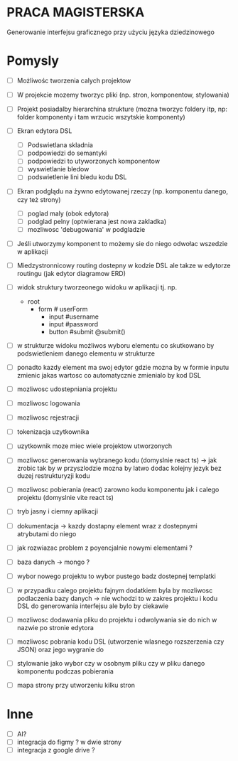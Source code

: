 # PRACA MAGISTERSKA
Generowanie interfejsu graficznego przy użyciu języka dziedzinowego
# Pomysly

- [ ] Możliwośc tworzenia calych projektow
- [ ] W projekcie mozemy tworzyc pliki (np. stron, komponentow, stylowania)
- [ ] Projekt posiadalby hierarchina strukture (mozna tworzyc foldery itp, np: folder komponenty i tam wrzucic wszytskie komponenty)
- [ ] Ekran edytora DSL

  - [ ] Podswietlana skladnia
  - [ ] podpowiedzi do semantyki
  - [ ] podpowiedzi to utyworzonych komponentow
  - [ ] wyswietlanie bledow
  - [ ] podswietlenie lini bledu kodu DSL

- [ ] Ekran podglądu na żywno edytowanej rzeczy (np. komponentu danego, czy też strony)
  - [ ] poglad maly (obok edytora)
  - [ ] podglad pelny (optwierana jest nowa zakladka)
  - [ ] mozliwosc 'debugowania' w podgladzie
- [ ] Jeśli utworzymy komponent to możemy sie do niego odwołac wszedzie w aplikacji
- [ ] Miedzystronnicowy routing dostepny w kodzie DSL ale takze w edytorze routingu (jak edytor diagramow ERD)
- [ ] widok struktury tworzeonego widoku w aplikacji tj. np.
  - root
    - form # userForm
      - input #username
      - input #password
      - button #submit @submit()
- [ ] w strukturze widoku możliwos wyboru elementu co skutkowano by podswietleniem danego elementu w strukturze
- [ ] ponadto kazdy element ma swoj edytor gdzie mozna by w formie inputu zmienic jakas wartosc co automatycznie zmienialo by kod DSL
- [ ] mozliwosc udostepniania projektu
- [ ] mozliwosc logowania
- [ ] mozliwosc rejestracji
- [ ] tokenizacja uzytkownika
- [ ] uzytkownik moze miec wiele projektow utworzonych
- [ ] mozliwosc generowania wybranego kodu (domyslnie react ts) -> jak zrobic tak by w przyszlodzie mozna by latwo dodac kolejny jezyk bez duzej restrukturyzji kodu
- [ ] mozliwosc pobierania (react) zarowno kodu komponentu jak i calego projektu (domyslnie vite react ts)
- [ ] tryb jasny i ciemny aplikacji
- [ ] dokumentacja -> kazdy dostapny element wraz z dostepnymi atrybutami do niego
- [ ] jak rozwiazac problem z poyencjalnie nowymi elementami ?
- [ ] baza danych -> mongo ?
- [ ] wybor nowego projektu to wybor pustego badz dostepnej templatki
- [ ] w przypadku calego projektu fajnym dodatkiem byla by mozliwosc podlaczenia bazy danych -> nie wchodzi to w zakres projektu i kodu DSL do generowania interfejsu ale bylo by ciekawie
- [ ] mozliwosc dodawania pliku do projektu i odwolywania sie do nich w nazwie po stronie edytora
- [ ] mozliwosc pobrania kodu DSL (utworzenie wlasnego rozszerzenia czy JSON) oraz jego wygranie do
- [ ] stylowanie jako wybor czy w osobnym pliku czy w pliku danego komponentu podczas pobierania
- [ ] mapa strony przy utworzeniu kilku stron

# Inne

- [ ] AI?
- [ ] integracja do figmy ? w dwie strony
- [ ] integracja z google drive ?

